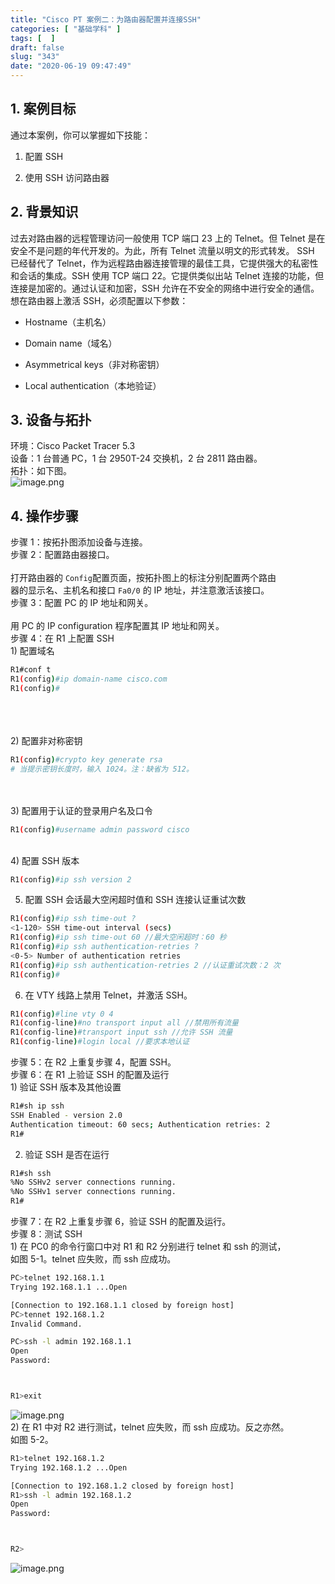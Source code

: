 ```yaml
---
title: "Cisco PT 案例二：为路由器配置并连接SSH"
categories: [ "基础学科" ]
tags: [  ]
draft: false
slug: "343"
date: "2020-06-19 09:47:49"
---
```


<a name="Ilgev"></a>
## 1. 案例目标
通过本案例，你可以掌握如下技能：

1. 配置 SSH

1. 使用 SSH 访问路由器
<a name="FcDBf"></a>
## 2. 背景知识
过去对路由器的远程管理访问一般使用 TCP 端口 23 上的 Telnet。但 Telnet
是在安全不是问题的年代开发的。为此，所有 Telnet 流量以明文的形式转发。
SSH 已经替代了 Telnet，作为远程路由器连接管理的最佳工具，它提供强大的私密性和会话的集成。SSH 使用 TCP 端口 22。它提供类似出站 Telnet 连接的功能，但连接是加密的。通过认证和加密，SSH 允许在不安全的网络中进行安全的通信。想在路由器上激活 SSH，必须配置以下参数：

- Hostname（主机名）

- Domain name（域名）

- Asymmetrical keys（非对称密钥）

- Local authentication（本地验证）
<a name="jjNEt"></a>
## 3. 设备与拓扑
环境：Cisco Packet Tracer 5.3<br />设备：1 台普通 PC，1 台 2950T-24 交换机，2 台 2811 路由器。
<br />拓扑：如下图。<br />![image.png](https://cdn.nlark.com/yuque/0/2020/png/376635/1592190394585-79821a59-85eb-49db-bcb5-e8b532570333.png#align=left&display=inline&height=268&margin=%5Bobject%20Object%5D&name=image.png&originHeight=268&originWidth=584&size=18473&status=done&style=none&width=584)
<a name="GIe5E"></a>
## 4. 操作步骤
步骤 1：按拓扑图添加设备与连接。
<br />步骤 2：配置路由器接口。
<br /> <br />打开路由器的 `Config`配置页面，按拓扑图上的标注分别配置两个路由
<br />器的显示名、主机名和接口 `Fa0/0` 的 IP 地址，并注意激活该接口。
<br />步骤 3：配置 PC 的 IP 地址和网关。
<br /> <br />用 PC 的 IP configuration 程序配置其 IP 地址和网关。
<br />步骤 4：在 R1 上配置 SSH
<br />1) 配置域名

```bash
R1#conf t 
R1(config)#ip domain-name cisco.com 
R1(config)#
```
 <br />
<br />
<br />2) 配置非对称密钥

```bash
R1(config)#crypto key generate rsa 
# 当提示密钥长度时，输入 1024。注：缺省为 512。
```
 <br />
<br />3) 配置用于认证的登录用户名及口令

```bash
R1(config)#username admin password cisco
```
 
<br />4) 配置 SSH 版本
<br /> 
```bash
R1(config)#ip ssh version 2
```
5) 配置 SSH 会话最大空闲超时值和 SSH 连接认证重试次数
```bash
R1(config)#ip ssh time-out ?  
<1-120> SSH time-out interval (secs)  
R1(config)#ip ssh time-out 60 //最大空闲超时：60 秒
R1(config)#ip ssh authentication-retries ?  
<0-5> Number of authentication retries  
R1(config)#ip ssh authentication-retries 2 //认证重试次数：2 次
R1(config)#
```
6) 在 VTY 线路上禁用 Telnet，并激活 SSH。
```bash
R1(config)#line vty 0 4  
R1(config-line)#no transport input all //禁用所有流量
R1(config-line)#transport input ssh //允许 SSH 流量
R1(config-line)#login local //要求本地认证
```
步骤 5：在 R2 上重复步骤 4，配置 SSH。<br />步骤 6：在 R1 上验证 SSH 的配置及运行<br />1) 验证 SSH 版本及其他设置
```bash
R1#sh ip ssh  
SSH Enabled - version 2.0  
Authentication timeout: 60 secs; Authentication retries: 2  
R1#
```
2) 验证 SSH 是否在运行
```bash
R1#sh ssh  
%No SSHv2 server connections running.  
%No SSHv1 server connections running.  
R1#
```
步骤 7：在 R2 上重复步骤 6，验证 SSH 的配置及运行。<br />步骤 8：测试 SSH<br />1) 在 PC0 的命令行窗口中对 R1 和 R2 分别进行 telnet 和 ssh 的测试，<br />如图 5-1。telnet 应失败，而 ssh 应成功。
```bash
PC>telnet 192.168.1.1
Trying 192.168.1.1 ...Open

[Connection to 192.168.1.1 closed by foreign host]
PC>tennet 192.168.1.2
Invalid Command.

PC>ssh -l admin 192.168.1.1
Open
Password: 



R1>exit
```
![image.png](https://cdn.nlark.com/yuque/0/2020/png/376635/1592190949265-0d5739cc-5da0-48b6-a6d2-17e8d57e751f.png#align=left&display=inline&height=514&margin=%5Bobject%20Object%5D&name=image.png&originHeight=514&originWidth=641&size=28028&status=done&style=none&width=641)<br />2) 在 R1 中对 R2 进行测试，telnet 应失败，而 ssh 应成功。反之亦然。<br />如图 5-2。
```bash
R1>telnet 192.168.1.2
Trying 192.168.1.2 ...Open

[Connection to 192.168.1.2 closed by foreign host]
R1>ssh -l admin 192.168.1.2
Open
Password: 



R2>
```
![image.png](https://cdn.nlark.com/yuque/0/2020/png/376635/1592191018562-77af044a-39d3-4d63-a669-5e2d812501f6.png#align=left&display=inline&height=514&margin=%5Bobject%20Object%5D&name=image.png&originHeight=514&originWidth=641&size=20498&status=done&style=none&width=641)
